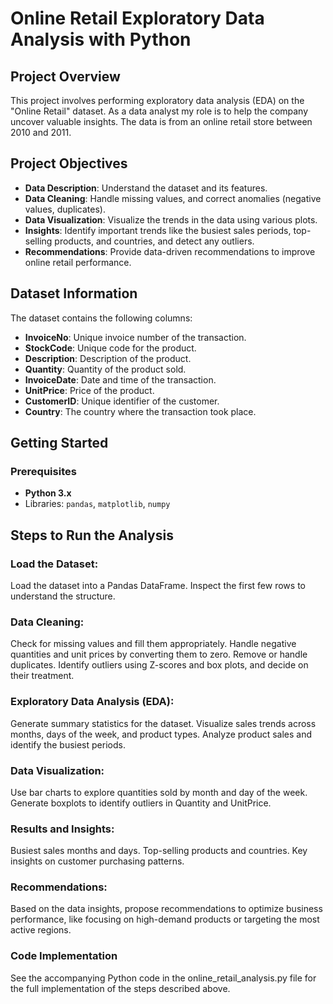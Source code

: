 # Online Retail Exploratory Data Analysis with Python

## Project Overview
This project involves performing exploratory data analysis (EDA) on the "Online Retail" dataset. As a data analyst my role is to help the company uncover valuable insights. 
The data is from an online retail store between 2010 and 2011.

## Project Objectives
- **Data Description**: Understand the dataset and its features.
- **Data Cleaning**: Handle missing values, and correct anomalies (negative values, duplicates).
- **Data Visualization**: Visualize the trends in the data using various plots.
- **Insights**: Identify important trends like the busiest sales periods, top-selling products, and countries, and detect any outliers.
- **Recommendations**: Provide data-driven recommendations to improve online retail performance.

## Dataset Information
The dataset contains the following columns:
- **InvoiceNo**: Unique invoice number of the transaction.
- **StockCode**: Unique code for the product.
- **Description**: Description of the product.
- **Quantity**: Quantity of the product sold.
- **InvoiceDate**: Date and time of the transaction.
- **UnitPrice**: Price of the product.
- **CustomerID**: Unique identifier of the customer.
- **Country**: The country where the transaction took place.

## Getting Started

### Prerequisites
- **Python 3.x**
- Libraries: `pandas`, `matplotlib`, `numpy`

## Steps to Run the Analysis
### Load the Dataset:

Load the dataset into a Pandas DataFrame.
Inspect the first few rows to understand the structure.

### Data Cleaning:

Check for missing values and fill them appropriately.
Handle negative quantities and unit prices by converting them to zero.
Remove or handle duplicates.
Identify outliers using Z-scores and box plots, and decide on their treatment.

### Exploratory Data Analysis (EDA):
Generate summary statistics for the dataset.
Visualize sales trends across months, days of the week, and product types.
Analyze product sales and identify the busiest periods.

### Data Visualization:

Use bar charts to explore quantities sold by month and day of the week.
Generate boxplots to identify outliers in Quantity and UnitPrice.

### Results and Insights:

Busiest sales months and days.
Top-selling products and countries.
Key insights on customer purchasing patterns.

### Recommendations:

Based on the data insights, propose recommendations to optimize business performance, like focusing on high-demand products or targeting the most active regions.

### Code Implementation
See the accompanying Python code in the online_retail_analysis.py file for the full implementation of the steps described above.
